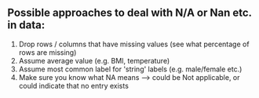 ## Possible approaches to deal with N/A or Nan etc. in data:
1) Drop rows / columns that have missing values (see what percentage of rows are missing)
2) Assume average value (e.g. BMI, temperature)
3) Assume most common label for 'string' labels (e.g. male/female etc.)
4) Make sure you know what NA means --> could be Not applicable, or could indicate that no entry exists
